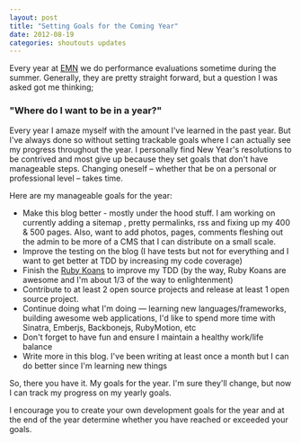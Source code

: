 ```yaml
---
layout: post
title: "Setting Goals for the Coming Year"
date: 2012-08-19
categories: shoutouts updates
---
```


<p>Every year at <a href="http://www.evolvingmedia.net" target="_blank">EMN</a> we do performance evaluations sometime during the summer. Generally, they are pretty straight forward, but a question I was asked got me thinking;</p>
<h3>"Where do I want to be in a year?"</h3>
<p>Every year I amaze myself with the amount I've learned in the past year. But I've always done so without setting trackable goals where I can actually see my progress throughout the year. I personally find New Year's resolutions to be contrived and most give up because they set goals that don't have manageable steps. Changing oneself &ndash; whether that be on a personal or professional level &ndash; takes time.</p>
<p>Here are my manageable goals for the year:</p>
<ul>
<li>Make this blog better - mostly under the hood stuff. I am working on currently adding a sitemap , pretty permalinks, rss and fixing up my 400 &amp; 500 pages. Also, want to add photos, pages, comments fleshing out the admin to be more of a CMS that I can distribute on a small scale.</li>
<li>Improve the testing on the blog (I have tests but not for everything and I want to get better at TDD by increasing my code coverage)</li>
<li>Finish the <a href="http://rubykoans.com/" target="_blank">Ruby Koans</a> to improve my TDD (by the way, Ruby Koans are awesome and I'm about 1/3 of the way to enlightenment)</li>
<li>Contribute to at least 2 open source projects and release at least 1 open source project.</li>
<li>Continue doing what I'm doing &mdash; learning new languages/frameworks, building awesome web applications, I'd like to spend more time with Sinatra, Emberjs, Backbonejs, RubyMotion, etc</li>
<li>Don't forget to have fun and ensure I maintain a healthy work/life balance</li>
<li>Write more in this blog. I've been writing at least once a month but I can do better since I'm learning new things</li>
</ul>
<p>So, there you have it. My goals for the year. I'm sure they'll change, but now I can track my progress on my yearly goals.</p>
<p>I encourage you to create your own development goals for the year and at the end of the year determine whether you have reached or exceeded your goals.</p>

